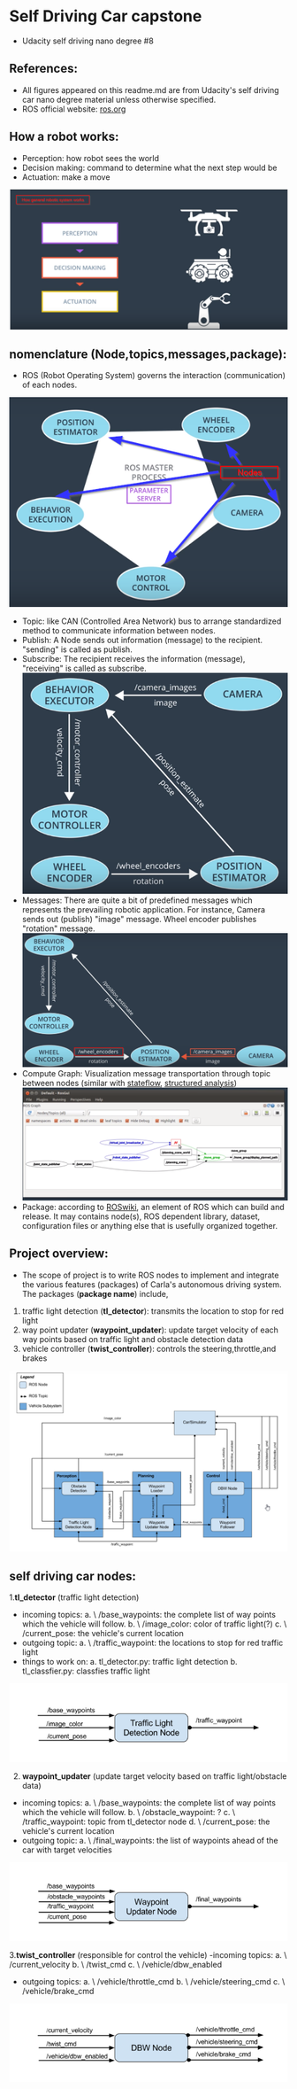 # Self Driving Car capstone
- Udacity self driving nano degree #8

## References:
- All figures appeared on this readme.md are from Udacity's self driving car nano degree material unless otherwise specified. 
- ROS official website: [ros.org](https://www.ros.org/)

## How a robot works: 
- Perception: how robot sees the world
- Decision making: command to determine what the next step would be
- Actuation: make a move 

![ROS_overview](/selfdriving_final_figure/ros.png)

## nomenclature (Node,topics,messages,package):
- ROS (Robot Operating System) governs the interaction (communication) of each nodes. 

![ROS_Nodes](/selfdriving_final_figure/nodes.png)

- Topic: 
like CAN (Controlled Area Network) bus to arrange standardized method to communicate information between nodes. 
- Publish: 
A Node sends out information (message) to the recipient. "sending" is called as publish. 
- Subscribe: 
The recipient receives the information (message), "receiving" is called as subscribe. 
![ROS_pub_sub](/selfdriving_final_figure/pub_sub_architecture.png)
- Messages: 
There are quite a bit of predefined messages which represents the prevailing robotic application. For instance, Camera sends out (publish) "image" message. Wheel encoder publishes "rotation" message. 
![ROS_message](/selfdriving_final_figure/ROS_message.png)
- Compute Graph: 
Visualization message transportation through topic between nodes (similar with [stateflow](https://www.mathworks.com/products/stateflow.html), [structured analysis](https://en.wikipedia.org/wiki/Structured_analysis))
![compute_graph](/selfdriving_final_figure/compute_graph.png)
- Package: according to [ROSwiki](http://wiki.ros.org/ROS/Concepts), an element of ROS which can build and release. It may contains node(s), ROS dependent library, dataset, configuration files or anything else that is usefully organized together. 

## Project overview:

- The scope of project is to write ROS nodes to implement and integrate the various features (packages) of Carla's autonomous driving system. The packages (**package name**) include, 

1. traffic light detection (**tl_detector**): transmits the location to stop for red light
2. way point updater (**waypoint_updater**): update target velocity of each way points based on traffic light and obstacle detection data
3. vehicle controller (**twist_controller**): controls the steering,throttle,and brakes

![project_overview](/selfdriving_final_figure/project_overview.png)

## self driving car nodes:

1.**tl_detector** (traffic light detection)
- incoming topics:
a. \ /base_waypoints: the complete list of way points which the vehicle will follow. 
b. \ /image_color: color of traffic light(?)
c. \ /current_pose: the vehicle's current location 
- outgoing topic:
a. \ /traffic_waypoint: the locations to stop for red traffic light
- things to work on:
a. tl_detector.py: traffic light detection 
b. tl_classfier.py: classfies traffic light

![tl_detector](/selfdriving_final_figure/tl-detector-ros-graph.png)

2. **waypoint_updater** (update target velocity based on traffic light/obstacle data)
- incoming topics:
a. \ /base_waypoints: the complete list of way points which the vehicle will follow. 
b. \ /obstacle_waypoint: ?
c. \ /traffic_waypoint: topic from tl_detector node
d. \ /current_pose: the vehicle's current location 
- outgoing topic:
a. \ /final_waypoints: the list of waypoints ahead of the car with target velocities

![tl_detector](/selfdriving_final_figure/waypoint-updater-ros-graph.png)

3.**twist_controller** (responsible for control the vehicle)
-incoming topics:
a. \ /current_velocity
b. \ /twist_cmd
c. \ /vehicle/dbw_enabled
- outgoing topics:
a. \ /vehicle/throttle_cmd
b. \ /vehicle/steering_cmd
c. \ /vehicle/brake_cmd

![twist_controller](/selfdriving_final_figure/dbw-node-ros-graph.png)
